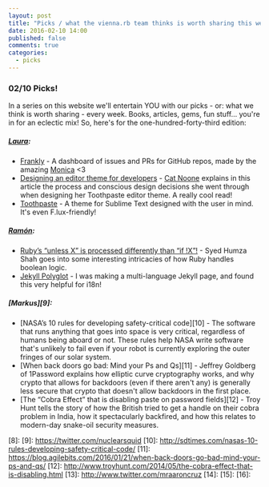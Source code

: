 ```yaml
---
layout: post
title: "Picks / what the vienna.rb team thinks is worth sharing this week"
date: 2016-02-10 14:00
published: false
comments: true
categories:
  - picks
---
```


### 02/10 Picks!

In a series on this website we'll entertain YOU with our picks - or: what we think is worth sharing - every week.
Books, articles, gems, fun stuff... you're in for an eclectic mix! So, here's for the one-hundred-forty-third edition:

##### [Laura][1]:
- [Frankly][2] - A dashboard of issues and PRs for GitHub repos, made by the amazing [Monica](https://twitter.com/notwaldorf) <3
- [Designing an editor theme for developers][3] - [Cat Noone](https://twitter.com/imcatnoone) explains in this article the process and conscious design decisions she went through when designing her Toothpaste editor theme. A really cool read!
- [Toothpaste][4] - A theme for Sublime Text designed with the user in mind. It's even F.lux-friendly!

##### [Ramón][5]:
- [Ruby’s “unless X” is processed differently than “if !X”!][6] - Syed Humza Shah goes into some interesting intricacies of how Ruby handles boolean logic.
- [Jekyll Polyglot][7] - I was making a multi-language Jekyll page, and found this very helpful for i18n!

##### [Markus][9]:
- [NASA’s 10 rules for developing safety-critical code][10] - The software that runs anything that goes into space is very critical, regardless of humans being aboard or not. These rules help NASA write software that's unlikely to fail even if your robot is currently exploring the outer fringes of our solar system.
- [When back doors go bad: Mind your Ps and Qs][11] - Jeffrey Goldberg of 1Password explains how elliptic curve cryptography works, and why crypto that allows for backdoors (even if there aren't any) is generally less secure that crypto that doesn't allow backdoors in the first place.
- [The “Cobra Effect” that is disabling paste on password fields][12] - Troy Hunt tells the story of how the British tried to get a handle on their cobra problem in India, how it spectacularly backfired, and how this relates to modern-day snake-oil security measures.


[1]: http://www.twitter.com/alicetragedy
[2]: https://github.com/notwaldorf/frankly
[3]: https://medium.com/@imcatnoone/designing-an-editor-theme-for-developers-9289e2382f27#.h25i35u9j
[4]: https://imcatnoone.github.io/toothpaste/
[5]: https://twitter.com/senorhuidobro
[6]: http://rorbservations.com/post/136816741674/rubys-unless-x-is-processed-differently
[7]: http://untra.github.io/polyglot/
[8]:
[9]: https://twitter.com/nuclearsquid
[10]: http://sdtimes.com/nasas-10-rules-developing-safety-critical-code/
[11]: https://blog.agilebits.com/2016/01/21/when-back-doors-go-bad-mind-your-ps-and-qs/
[12]: http://www.troyhunt.com/2014/05/the-cobra-effect-that-is-disabling.html
[13]: http://www.twitter.com/mraaroncruz
[14]: 
[15]: 
[16]: 


